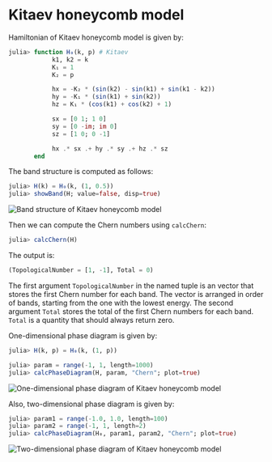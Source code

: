 # Kitaev honeycomb model

Hamiltonian of Kitaev honeycomb model is given by:

```julia
julia> function H₀(k, p) # Kitaev
            k1, k2 = k
            K₁ = 1
            K₂ = p

            hx = -K₂ * (sin(k2) - sin(k1) + sin(k1 - k2))
            hy = -K₁ * (sin(k1) + sin(k2))
            hz = K₁ * (cos(k1) + cos(k2) + 1)

            sx = [0 1; 1 0]
            sy = [0 -im; im 0]
            sz = [1 0; 0 -1]

            hx .* sx .+ hy .* sy .+ hz .* sz
       end
```

The band structure is computed as follows:

```julia
julia> H(k) = H₀(k, (1, 0.5))
julia> showBand(H; value=false, disp=true)
```


![Band structure of Kitaev honeycomb model](https://github.com/KskAdch/TopologicalNumbers.jl/assets/139373570/68e8a814-7f5d-4a9c-9abb-2dad90e808e9)


Then we can compute the Chern numbers using `calcChern`:

```julia
julia> calcChern(H)
```

The output is:

```julia
(TopologicalNumber = [1, -1], Total = 0)
```

The first argument `TopologicalNumber` in the named tuple is an vector that stores the first Chern number for each band. 
The vector is arranged in order of bands, starting from the one with the lowest energy.
The second argument `Total` stores the total of the first Chern numbers for each band.
`Total` is a quantity that should always return zero.



One-dimensional phase diagram is given by:

```julia
julia> H(k, p) = H₀(k, (1, p))

julia> param = range(-1, 1, length=1000)
julia> calcPhaseDiagram(H, param, "Chern"; plot=true)
```

![One-dimensional phase diagram of Kitaev honeycomb model](https://github.com/KskAdch/TopologicalNumbers.jl/assets/139373570/1af15ce6-6274-4816-b0c6-50a8762c18a6)

Also, two-dimensional phase diagram is given by:

```julia
julia> param1 = range(-1.0, 1.0, length=100)
julia> param2 = range(-1, 1, length=2)
julia> calcPhaseDiagram(H₀, param1, param2, "Chern"; plot=true)
```

![Two-dimensional phase diagram of Kitaev honeycomb model](https://github.com/KskAdch/TopologicalNumbers.jl/assets/139373570/7801d67e-faf6-435b-aa2a-20fb721274b1)
